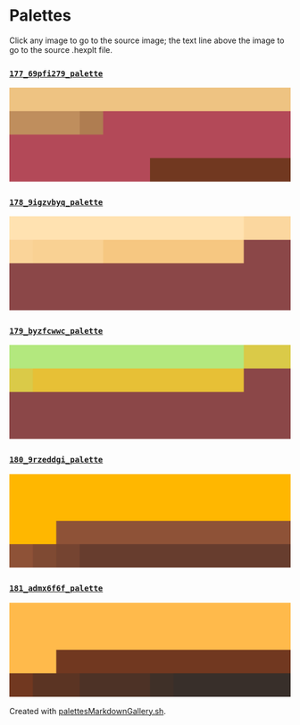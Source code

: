 # Palettes

Click any image to go to the source image; the text line above the image to go to the source .hexplt file.

### [`177_69pfi279_palette`](177_69pfi279_palette.hexplt)

[ ![177_69pfi279_palette.png](177_69pfi279_palette.png) ](177_69pfi279_palette.png)

### [`178_9igzvbyq_palette`](178_9igzvbyq_palette.hexplt)

[ ![178_9igzvbyq_palette.png](178_9igzvbyq_palette.png) ](178_9igzvbyq_palette.png)

### [`179_byzfcwwc_palette`](179_byzfcwwc_palette.hexplt)

[ ![179_byzfcwwc_palette.png](179_byzfcwwc_palette.png) ](179_byzfcwwc_palette.png)

### [`180_9rzeddgi_palette`](180_9rzeddgi_palette.hexplt)

[ ![180_9rzeddgi_palette.png](180_9rzeddgi_palette.png) ](180_9rzeddgi_palette.png)

### [`181_admx6f6f_palette`](181_admx6f6f_palette.hexplt)

[ ![181_admx6f6f_palette.png](181_admx6f6f_palette.png) ](181_admx6f6f_palette.png)

Created with [palettesMarkdownGallery.sh](https://github.com/earthbound19/_ebDev/blob/master/scripts/imgAndVideo/palettesMarkdownGallery.sh).